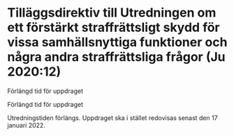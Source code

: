# Tilläggsdirektiv till Utredningen om ett förstärkt straffrättsligt skydd för vissa samhällsnyttiga funktioner och några andra straffrättsliga frågor (Ju 2020:12)

Förlängd tid för uppdraget

Förlängd tid för uppdraget

Utredningstiden förlängs. Uppdraget ska i stället redovisas senast den 17
januari 2022.
